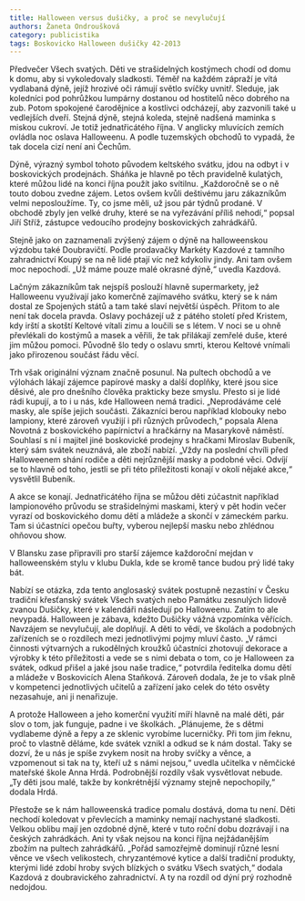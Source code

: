 ```yaml
---
title: Halloween versus dušičky, a proč se nevylučují
authors: Žaneta Ondroušková
category: publicistika
tags: Boskovicko Halloween dušičky 42-2013
---
```


Předvečer Všech svatých. Děti ve strašidelných kostýmech chodí od domu k domu, aby si vykoledovaly sladkosti. Téměř na každém zápraží je vítá vydlabaná dýně, jejíž hrozivé oči rámují světlo svíčky uvnitř. Sleduje, jak koledníci pod pohrůžkou lumpárny dostanou od hostitelů něco dobrého na zub. Potom spokojené čarodějnice a kostlivci odcházejí, aby zazvonili také u vedlejších dveří. Stejná dýně, stejná koleda, stejně nadšená maminka s miskou cukroví. Je totiž jednatřicátého října. V anglicky mluvících zemích ovládla noc oslava Halloweenu. A podle tuzemských obchodů to vypadá, že tak docela cizí není ani Čechům.

Dýně, výrazný symbol tohoto původem keltského svátku, jdou na odbyt i v boskovických prodejnách. Sháňka je hlavně po těch pravidelně kulatých, které můžou lidé na konci října použít jako svítilnu. „Každoročně se o ně touto dobou zvedne zájem. Letos ovšem kvůli deštivému jaru zákazníkům velmi neposloužíme. Ty, co jsme měli, už jsou pár týdnů prodané. V obchodě zbyly jen velké druhy, které se na vyřezávání příliš nehodí,“ popsal Jiří Stříž, zástupce vedoucího prodejny boskovických zahrádkářů.

Stejně jako on zaznamenali zvýšený zájem o dýně na halloweenskou výzdobu také Doubravičtí. Podle prodavačky Markéty Kazdové z tamního zahradnictví Koupý se na ně lidé ptají víc než kdykoliv jindy. Ani tam ovšem moc nepochodí. „Už máme pouze malé okrasné dýně,“ uvedla Kazdová.

Lačným zákazníkům tak nejspíš poslouží hlavně supermarkety, jež Halloweenu využívají jako komerčně zajímavého svátku, který se k nám dostal ze Spojených států a tam také slaví největší úspěch. Přitom to ale není tak docela pravda. Oslavy pocházejí už z pátého století před Kristem, kdy irští a skotští Keltové vítali zimu a loučili se s létem. V noci se u ohně převlékali do kostýmů a masek a věřili, že tak přilákají zemřelé duše, které jim můžou pomoci. Původně šlo tedy o oslavu smrti, kterou Keltové vnímali jako přirozenou součást řádu věcí.

Trh však originální význam značně posunul. Na pultech obchodů a ve výlohách lákají zájemce papírové masky a další doplňky, které jsou sice děsivé, ale pro dnešního člověka prakticky beze smyslu. Přesto si je lidé rádi kupují, a to i u nás, kde Halloween nemá tradici. „Neprodáváme celé masky, ale spíše jejich součásti. Zákazníci berou například klobouky nebo lampiony, které zároveň využijí i při různých průvodech,“ popsala Alena Novotná z boskovického papírnictví a hračkárny na Masarykově náměstí. Souhlasí s ní i majitel jiné boskovické prodejny s hračkami Miroslav Bubeník, který sám svátek neuznává, ale zboží nabízí. „Vždy na poslední chvíli před Halloweenem shání rodiče a děti nejrůznější masky a podobné věci. Odvíjí se to hlavně od toho, jestli se při této příležitosti konají v okolí nějaké akce,“ vysvětlil Bubeník.

A akce se konají. Jednatřicátého října se můžou děti zúčastnit například lampionového průvodu se strašidelnými maskami, který v pět hodin večer vyrazí od boskovického domu dětí a mládeže a skončí v zámeckém parku. Tam si účastníci opečou buřty, vyberou nejlepší masku nebo zhlédnou ohňovou show.

V Blansku zase připravili pro starší zájemce každoroční mejdan v halloweenském stylu v klubu Dukla, kde se kromě tance budou prý lidé taky bát.

Nabízí se otázka, zda tento anglosaský svátek postupně nezastíní v Česku tradiční křesťanský svátek Všech svatých nebo Památku zesnulých lidově zvanou Dušičky, které v kalendáři následují po Halloweenu. Zatím to ale nevypadá. Halloween je zábava, kdežto Dušičky vážná vzpomínka věřících. Navzájem se nevylučují, ale doplňují. A děti to vědí, ve školách a podobných zařízeních se o rozdílech mezi jednotlivými pojmy mluví často. „V rámci činnosti výtvarných a rukodělných kroužků účastníci zhotovují dekorace a výrobky k této příležitosti a vede se s nimi debata o tom, co je Halloween za svátek, odkud přišel a jaké jsou naše tradice,“ potvrdila ředitelka domu dětí a mládeže v Boskovicích Alena Staňková. Zároveň dodala, že je to však plně v kompetenci jednotlivých učitelů a zařízení jako celek do této osvěty nezasahuje, ani ji nenařizuje.

A protože Halloween a jeho komerční využití míří hlavně na malé děti, pár slov o tom, jak funguje, padne i ve školkách. „Plánujeme, že s dětmi vydlabeme dýně a řepy a ze sklenic vyrobíme lucerničky. Při tom jim řeknu, proč to vlastně děláme, kde svátek vznikl a odkud se k nám dostal. Taky se dozví, že u nás je spíše zvykem nosit na hroby svíčky a věnce, a vzpomenout si tak na ty, kteří už s námi nejsou,“ uvedla učitelka v němčické mateřské škole Anna Hrdá. Podrobnější rozdíly však vysvětlovat nebude. „Ty děti jsou malé, takže by konkrétnější významy stejně nepochopily,“ dodala Hrdá.

Přestože se k nám halloweenská tradice pomalu dostává, doma tu není. Děti nechodí koledovat v převlecích a maminky nemají nachystané sladkosti. Velkou oblibu mají jen ozdobné dýně, které v tuto roční dobu dozrávají i na českých zahrádkách. Ani ty však nejsou na konci října nejžádanějším zbožím na pultech zahrádkářů. „Pořád samozřejmě dominují různé lesní věnce ve všech velikostech, chryzantémové kytice a další tradiční produkty, kterými lidé zdobí hroby svých blízkých o svátku Všech svatých,“ dodala Kazdová z doubravického zahradnictví. A ty na rozdíl od dýní prý rozhodně nedojdou.
